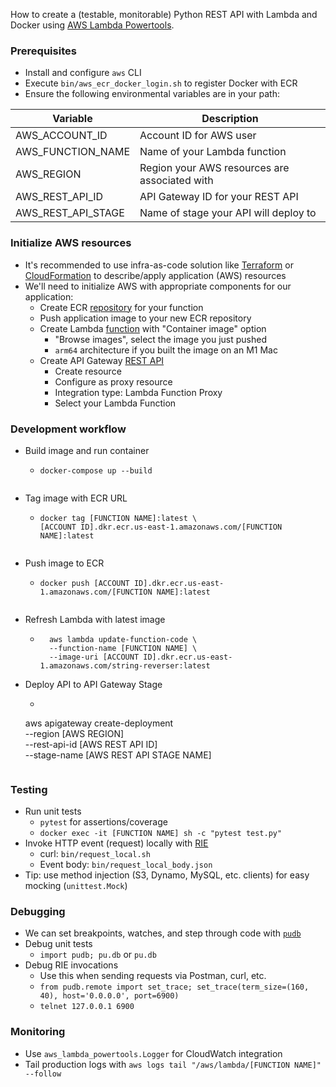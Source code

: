 
How to create a (testable, monitorable) Python REST API with Lambda and Docker using [AWS Lambda Powertools](https://awslabs.github.io/aws-lambda-powertools-python/2.5.0/).

### Prerequisites
* Install and configure `aws` CLI
* Execute `bin/aws_ecr_docker_login.sh` to register Docker with ECR
* Ensure the following environmental variables are in your path:

| Variable           | Description                                   |
|--------------------|-----------------------------------------------|
| AWS_ACCOUNT_ID     | Account ID for AWS user                       |
| AWS_FUNCTION_NAME  | Name of your Lambda function                  |
| AWS_REGION         | Region your AWS resources are associated with |
| AWS_REST_API_ID    | API Gateway ID for your REST API              |
| AWS_REST_API_STAGE | Name of stage your API will deploy to         |

### Initialize AWS resources
* It's recommended to use infra-as-code solution like [Terraform](https://registry.terraform.io/providers/hashicorp/aws/latest/docs) or [CloudFormation](https://aws.amazon.com/cloudformation/) to describe/apply application (AWS) resources
* We'll need to initialize AWS with appropriate components for our application:
	* Create ECR [repository](https://us-east-1.console.aws.amazon.com/ecr/repositories) for your function
	* Push application image to your new ECR repository
	* Create Lambda [function](https://us-east-1.console.aws.amazon.com/lambda/) with "Container image" option
		* "Browse images", select the image you just pushed
		* `arm64` architecture if you built the image on an M1 Mac 
	* Create API Gateway [REST API](https://us-east-1.console.aws.amazon.com/apigateway/main/apis)
		* Create resource
		* Configure as proxy resource
		* Integration type: Lambda Function Proxy
		* Select your Lambda Function

### Development workflow
* Build image and run container
  * ```
    docker-compose up --build  
  ```
* Tag image with ECR URL
  * ```
    docker tag [FUNCTION NAME]:latest \
    [ACCOUNT ID].dkr.ecr.us-east-1.amazonaws.com/[FUNCTION NAME]:latest
  ```
* Push image to ECR
  * ```
    docker push [ACCOUNT ID].dkr.ecr.us-east-1.amazonaws.com/[FUNCTION NAME]:latest
  ```

* Refresh Lambda with latest image
	* ```
		aws lambda update-function-code \
	    --function-name [FUNCTION NAME] \
	    --image-uri [ACCOUNT ID].dkr.ecr.us-east-1.amazonaws.com/string-reverser:latest
		```
* Deploy API to API Gateway Stage
	* ```
	 aws apigateway create-deployment \
	   --region [AWS REGION] \
	   --rest-api-id [AWS REST API ID] \
	   --stage-name [AWS REST API STAGE NAME]
	```

### Testing
* Run unit tests
	* `pytest` for assertions/coverage
	* `docker exec -it [FUNCTION NAME] sh -c "pytest test.py"`
* Invoke HTTP event (request) locally with [RIE](https://docs.aws.amazon.com/lambda/latest/dg/images-test.html)
	* curl: `bin/request_local.sh`
	* Event body: `bin/request_local_body.json`
* Tip: use method injection (S3, Dynamo, MySQL, etc. clients) for easy mocking (`unittest.Mock`)

### Debugging
* We can set breakpoints, watches, and step through code with [`pudb`](https://pypi.org/project/pudb/)
* Debug unit tests
	* `import pudb; pu.db` or `pu.db`
* Debug RIE invocations
	* Use this when sending requests via Postman, curl, etc. 
	* `from pudb.remote import set_trace; set_trace(term_size=(160, 40), host='0.0.0.0', port=6900)`
	* `telnet 127.0.0.1 6900` 

### Monitoring
* Use `aws_lambda_powertools.Logger` for CloudWatch integration
* Tail production logs with `aws logs tail "/aws/lambda/[FUNCTION NAME]" --follow`
